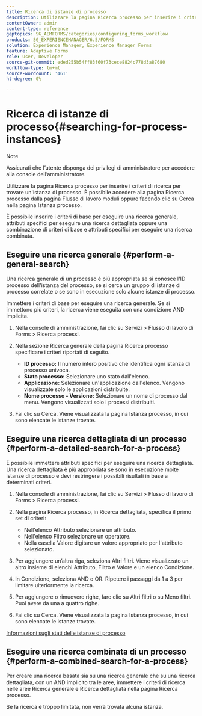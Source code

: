 ```yaml
---
title: Ricerca di istanze di processo
description: Utilizzare la pagina Ricerca processo per inserire i criteri di ricerca per trovare un'istanza di processo.
contentOwner: admin
content-type: reference
geptopics: SG_AEMFORMS/categories/configuring_forms_workflow
products: SG_EXPERIENCEMANAGER/6.5/FORMS
solution: Experience Manager, Experience Manager Forms
feature: Adaptive Forms
role: User, Developer
source-git-commit: eded255b54ff83f60f73cece8824c778d3a87680
workflow-type: tm+mt
source-wordcount: '461'
ht-degree: 0%

---
```


# Ricerca di istanze di processo{#searching-for-process-instances}

>[!NOTE]
> 
> Assicurati che l’utente disponga dei privilegi di amministratore per accedere alla console dell’amministratore.

Utilizzare la pagina Ricerca processo per inserire i criteri di ricerca per trovare un&#39;istanza di processo. È possibile accedere alla pagina Ricerca processo dalla pagina Flusso di lavoro moduli oppure facendo clic su Cerca nella pagina Istanza processo.

È possibile inserire i criteri di base per eseguire una ricerca generale, attributi specifici per eseguire una ricerca dettagliata oppure una combinazione di criteri di base e attributi specifici per eseguire una ricerca combinata.

## Eseguire una ricerca generale {#perform-a-general-search}

Una ricerca generale di un processo è più appropriata se si conosce l&#39;ID processo dell&#39;istanza del processo, se si cerca un gruppo di istanze di processo correlate o se sono in esecuzione solo alcune istanze di processo.

Immettere i criteri di base per eseguire una ricerca generale. Se si immettono più criteri, la ricerca viene eseguita con una condizione AND implicita.

1. Nella console di amministrazione, fai clic su Servizi > Flusso di lavoro di Forms > Ricerca processi.
1. Nella sezione Ricerca generale della pagina Ricerca processo specificare i criteri riportati di seguito.

   * **ID processo:** Il numero intero positivo che identifica ogni istanza di processo univoca.
   * **Stato processo:** Selezionare uno stato dall&#39;elenco.
   * **Applicazione:** Selezionare un&#39;applicazione dall&#39;elenco. Vengono visualizzate solo le applicazioni distribuite.
   * **Nome processo - Versione:** Selezionare un nome di processo dal menu. Vengono visualizzati solo i processi distribuiti.

1. Fai clic su Cerca. Viene visualizzata la pagina Istanza processo, in cui sono elencate le istanze trovate.

## Eseguire una ricerca dettagliata di un processo {#perform-a-detailed-search-for-a-process}

È possibile immettere attributi specifici per eseguire una ricerca dettagliata. Una ricerca dettagliata è più appropriata se sono in esecuzione molte istanze di processo e devi restringere i possibili risultati in base a determinati criteri.

1. Nella console di amministrazione, fai clic su Servizi > Flusso di lavoro di Forms > Ricerca processi.
1. Nella pagina Ricerca processo, in Ricerca dettagliata, specifica il primo set di criteri:

   * Nell&#39;elenco Attributo selezionare un attributo.
   * Nell&#39;elenco Filtro selezionare un operatore.
   * Nella casella Valore digitare un valore appropriato per l&#39;attributo selezionato.

1. Per aggiungere un’altra riga, seleziona Altri filtri. Viene visualizzato un altro insieme di elenchi Attributo, Filtro e Valore e un elenco Condizione.
1. In Condizione, seleziona AND o OR. Ripetere i passaggi da 1 a 3 per limitare ulteriormente la ricerca.
1. Per aggiungere o rimuovere righe, fare clic su Altri filtri o su Meno filtri. Puoi avere da una a quattro righe.
1. Fai clic su Cerca. Viene visualizzata la pagina Istanza processo, in cui sono elencate le istanze trovate.

[Informazioni sugli stati delle istanze di processo](/help/forms/using/admin-help/processes.md#about-process-instance-statuses)

## Eseguire una ricerca combinata di un processo {#perform-a-combined-search-for-a-process}

Per creare una ricerca basata sia su una ricerca generale che su una ricerca dettagliata, con un AND implicito tra le aree, immettere i criteri di ricerca nelle aree Ricerca generale e Ricerca dettagliata nella pagina Ricerca processo.

Se la ricerca è troppo limitata, non verrà trovata alcuna istanza.
